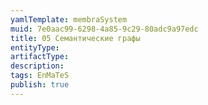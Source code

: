 ```yaml
---
yamlTemplate: membraSystem
muid: 7e0aac99-6298-4a85-9c29-80adc9a97edc
title: 05 Семантические графы
entityType: 
artifactType: 
description: 
tags: EnMaTeS
publish: true
---
```


